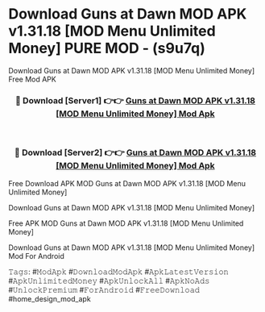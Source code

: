 # Download Guns at Dawn MOD APK v1.31.18 [MOD Menu Unlimited Money] PURE MOD - (s9u7q)
Download Guns at Dawn MOD APK v1.31.18 [MOD Menu Unlimited Money] Free Mod APK

<div align="center">
<h3>🔴 Download [Server1] 👉👉 <a href="https://apk-comot.site?title=Guns_at_Dawn_MOD_APK_v1.31.18_[MOD_Menu_Unlimited_Money]">Guns at Dawn MOD APK v1.31.18 [MOD Menu Unlimited Money] Mod Apk</a></h3><br>

<h3>🔴 Download [Server2] 👉👉 <a href="https://apk-comot.site?title=Guns_at_Dawn_MOD_APK_v1.31.18_[MOD_Menu_Unlimited_Money]">Guns at Dawn MOD APK v1.31.18 [MOD Menu Unlimited Money] Mod Apk</a></h3>
</div>


Free Download APK MOD Guns at Dawn MOD APK v1.31.18 [MOD Menu Unlimited Money]

Download Guns at Dawn MOD APK v1.31.18 [MOD Menu Unlimited Money] 

Free APK MOD Guns at Dawn MOD APK v1.31.18 [MOD Menu Unlimited Money] 

Download Guns at Dawn MOD APK v1.31.18 [MOD Menu Unlimited Money] Mod For Android

𝚃𝚊𝚐𝚜: #𝙼𝚘𝚍𝙰𝚙𝚔 #𝙳𝚘𝚠𝚗𝚕𝚘𝚊𝚍𝙼𝚘𝚍𝙰𝚙𝚔 #𝙰𝚙𝚔𝙻𝚊𝚝𝚎𝚜𝚝𝚅𝚎𝚛𝚜𝚒𝚘𝚗 #𝙰𝚙𝚔𝚄𝚗𝚕𝚒𝚖𝚒𝚝𝚎𝚍𝙼𝚘𝚗𝚎𝚢 #𝙰𝚙𝚔𝚄𝚗𝚕𝚘𝚌𝚔𝙰𝚕𝚕 #𝙰𝚙𝚔𝙽𝚘𝙰𝚍𝚜 #𝚄𝚗𝚕𝚘𝚌𝚔𝙿𝚛𝚎𝚖𝚒𝚞𝚖 #𝙵𝚘𝚛𝙰𝚗𝚍𝚛𝚘𝚒𝚍 #𝙵𝚛𝚎𝚎𝙳𝚘𝚠𝚗𝚕𝚘𝚊𝚍 #home_design_mod_apk